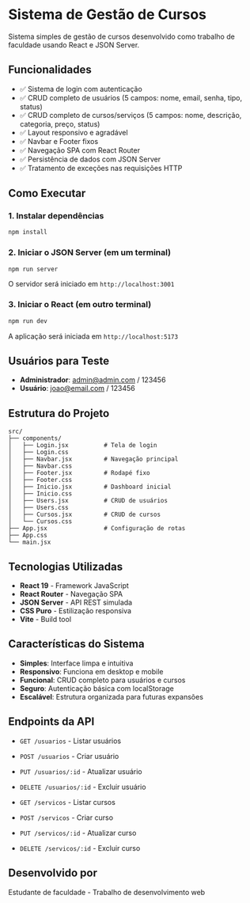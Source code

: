 # Sistema de Gestão de Cursos

Sistema simples de gestão de cursos desenvolvido como trabalho de faculdade usando React e JSON Server.

## Funcionalidades

- ✅ Sistema de login com autenticação
- ✅ CRUD completo de usuários (5 campos: nome, email, senha, tipo, status)
- ✅ CRUD completo de cursos/serviços (5 campos: nome, descrição, categoria, preço, status)
- ✅ Layout responsivo e agradável
- ✅ Navbar e Footer fixos
- ✅ Navegação SPA com React Router
- ✅ Persistência de dados com JSON Server
- ✅ Tratamento de exceções nas requisições HTTP

## Como Executar

### 1. Instalar dependências

```bash
npm install
```

### 2. Iniciar o JSON Server (em um terminal)

```bash
npm run server
```

O servidor será iniciado em `http://localhost:3001`

### 3. Iniciar o React (em outro terminal)

```bash
npm run dev
```

A aplicação será iniciada em `http://localhost:5173`

## Usuários para Teste

- **Administrador**: admin@admin.com / 123456
- **Usuário**: joao@email.com / 123456

## Estrutura do Projeto

```
src/
├── components/
│   ├── Login.jsx          # Tela de login
│   ├── Login.css
│   ├── Navbar.jsx         # Navegação principal
│   ├── Navbar.css
│   ├── Footer.jsx         # Rodapé fixo
│   ├── Footer.css
│   ├── Inicio.jsx         # Dashboard inicial
│   ├── Inicio.css
│   ├── Users.jsx          # CRUD de usuários
│   ├── Users.css
│   ├── Cursos.jsx         # CRUD de cursos
│   └── Cursos.css
├── App.jsx                # Configuração de rotas
├── App.css
└── main.jsx
```

## Tecnologias Utilizadas

- **React 19** - Framework JavaScript
- **React Router** - Navegação SPA
- **JSON Server** - API REST simulada
- **CSS Puro** - Estilização responsiva
- **Vite** - Build tool

## Características do Sistema

- **Simples**: Interface limpa e intuitiva
- **Responsivo**: Funciona em desktop e mobile
- **Funcional**: CRUD completo para usuários e cursos
- **Seguro**: Autenticação básica com localStorage
- **Escalável**: Estrutura organizada para futuras expansões

## Endpoints da API

- `GET /usuarios` - Listar usuários
- `POST /usuarios` - Criar usuário
- `PUT /usuarios/:id` - Atualizar usuário
- `DELETE /usuarios/:id` - Excluir usuário

- `GET /servicos` - Listar cursos
- `POST /servicos` - Criar curso
- `PUT /servicos/:id` - Atualizar curso
- `DELETE /servicos/:id` - Excluir curso

## Desenvolvido por

Estudante de faculdade - Trabalho de desenvolvimento web
